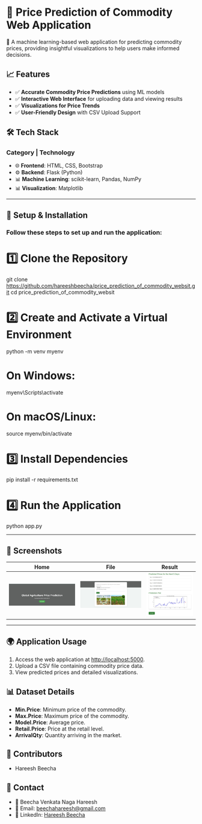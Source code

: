 # 🌾 Price Prediction of Commodity Web Application

🚀 A machine learning-based web application for predicting commodity prices, providing insightful visualizations to help users make informed decisions.

## 📈 Features

- ✅ **Accurate Commodity Price Predictions** using ML models
- ✅ **Interactive Web Interface** for uploading data and viewing results
- ✅ **Visualizations for Price Trends**
- ✅ **User-Friendly Design** with CSV Upload Support

## 🛠️ Tech Stack

### Category | Technology

- 🌐 **Frontend**: HTML, CSS, Bootstrap
- ⚙️ **Backend**: Flask (Python)
- 📊 **Machine Learning**: scikit-learn, Pandas, NumPy
- 📊 **Visualization**: Matplotlib
---
## 🚀 Setup & Installation

### Follow these steps to set up and run the application:


# 1️⃣ Clone the Repository
git clone https://github.com/hareeshbeecha/price_prediction_of_commodity_websit.git
cd price_prediction_of_commodity_websit

# 2️⃣ Create and Activate a Virtual Environment
python -m venv myenv

# On Windows:
myenv\Scripts\activate

# On macOS/Linux:
source myenv/bin/activate

# 3️⃣ Install Dependencies
pip install -r requirements.txt

# 4️⃣ Run the Application
python app.py

---

## **📲 Screenshots**
| Home | File | Result |
|------|---------|--------|
| ![Home](https://github.com/hareeshbeecha/price_prediction_of_commodity_websit/blob/main/screenshorts/home%20page.jpeg) | ![File](https://github.com/hareeshbeecha/price_prediction_of_commodity_websit/blob/main/screenshorts/uploading%20file.jpeg) | ![Result](https://github.com/hareeshbeecha/price_prediction_of_commodity_websit/blob/main/screenshorts/result.jpeg) |


---
## 🌍 Application Usage

1. Access the web application at [http://localhost:5000](http://localhost:5000).
2. Upload a CSV file containing commodity price data.
3. View predicted prices and detailed visualizations.

## 📊 Dataset Details

- **Min.Price**: Minimum price of the commodity.
- **Max.Price**: Maximum price of the commodity.
- **Model.Price**: Average price.
- **Retail.Price**: Price at the retail level.
- **ArrivalQty**: Quantity arriving in the market.

## 👥 Contributors

- Hareesh Beecha

## 📩 Contact

- 👤 Beecha Venkata Naga Hareesh
- 📧 Email: [beechahareesh@gmail.com](mailto:beechahareesh@gmail.com)
- 💼 LinkedIn: [Hareesh Beecha](https://www.linkedin.com/in/hareesh-beecha)


